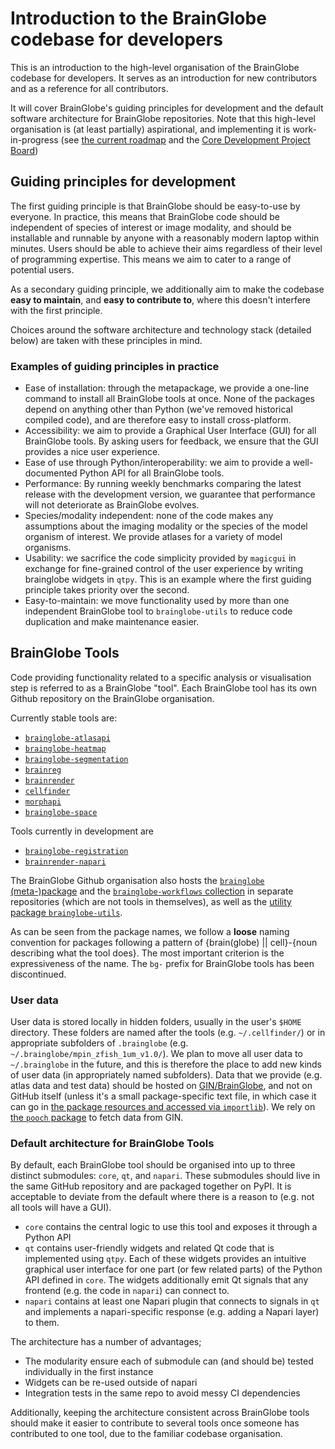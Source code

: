 # Introduction to the BrainGlobe codebase for developers

This is an introduction to the high-level organisation of the BrainGlobe codebase for developers.
It serves as an introduction for new contributors and as a reference for all contributors.

It will cover BrainGlobe's guiding principles for development and the default software architecture for BrainGlobe repositories.
Note that this high-level organisation is (at least partially) aspirational, and implementing it is work-in-progress (see [the current roadmap](/community/roadmaps/index.md) and the [Core Development Project Board](https://github.com/orgs/brainglobe/projects/2))


## Guiding principles for development

The first guiding principle is that BrainGlobe should be easy-to-use by everyone.
In practice, this means that BrainGlobe code should be independent of species of interest or image modality, and should be installable and runnable by anyone with a reasonably modern laptop within minutes.
Users should be able to achieve their aims regardless of their level of programming expertise.
This means we aim to cater to a range of potential users.

As a secondary guiding principle, we additionally aim to make the codebase **easy to maintain**, and **easy to contribute to**, where this doesn't interfere with the first principle.

Choices around the software architecture and technology stack (detailed below) are taken with these principles in mind.


### Examples of guiding principles in practice

* Ease of installation: through the metapackage, we provide a one-line command to install all BrainGlobe tools at once. None of the packages depend on anything other than Python (we've removed historical compiled code), and are therefore easy to install cross-platform.
* Accessibility: we aim to provide a Graphical User Interface (GUI) for all BrainGlobe tools. By asking users for feedback, we ensure that the GUI provides a nice user experience.
* Ease of use through Python/interoperability: we aim to provide a well-documented Python API for all BrainGlobe tools.
* Performance: By running weekly benchmarks comparing the latest release with the development version, we guarantee that performance will not deteriorate as BrainGlobe evolves.
* Species/modality independent: none of the code makes any assumptions about the imaging modality or the species of the model organism of interest. We provide atlases for a variety of model organisms.
* Usability: we sacrifice the code simplicity provided by `magicgui` in exchange for fine-grained control of the user experience by writing brainglobe widgets in `qtpy`. This is an example where the first guiding principle takes priority over the second.
* Easy-to-maintain: we move functionality used by more than one independent BrainGlobe tool to `brainglobe-utils` to reduce code duplication and make maintenance easier.


## BrainGlobe Tools

Code providing functionality related to a specific analysis or visualisation step is referred to as a BrainGlobe "tool".
Each BrainGlobe tool has its own Github repository on the BrainGlobe organisation. 

Currently stable tools are:
- [`brainglobe-atlasapi`](https://github.com/brainglobe/bg-atlasapi)
- [`brainglobe-heatmap`](https://github.com/brainglobe/brainglobe-heatmap)
- [`brainglobe-segmentation`](https://github.com/brainglobe/brainglobe-segmentation)
- [`brainreg`](https://github.com/brainglobe/brainreg)
- [`brainrender`](https://github.com/brainglobe/brainrender)
- [`cellfinder`](https://github.com/brainglobe/cellfinder)
- [`morphapi`](https://github.com/brainglobe/morphapi)
- [`brainglobe-space`](https://github.com/brainglobe/brainglobe-space)

Tools currently in development are
- [`brainglobe-registration`](https://github.com/brainglobe/brainglobe-registration)
- [`brainrender-napari`](https://github.com/brainglobe/brainrender-napari)

The BrainGlobe Github organisation also hosts the [`brainglobe` (meta-)package](./repositories/brainglobe-meta/index.md) and the [`brainglobe-workflows` collection](./repositories/brainglobe-workflows/index.md) in separate repositories (which are not tools in themselves), as well as the [utility package `brainglobe-utils`](https://github.com/brainglobe/brainglobe-utils).

As can be seen from the package names, we follow a **loose** naming convention for packages following a pattern of {brain(globe) || cell}-{noun describing what the tool does}. The most important criterion is the expressiveness of the name.
The `bg-` prefix for BrainGlobe tools has been discontinued.

### User data

User data is stored locally in hidden folders, usually in the user's `$HOME` directory.
These folders are named after the tools (e.g. `~/.cellfinder/`) or in appropriate subfolders of `.brainglobe` (e.g. `~/.brainglobe/mpin_zfish_1um_v1.0/`).
We plan to move all user data to `~/.brainglobe` in the future, and this is therefore the place to add new kinds of user data (in appropriately named subfolders).
Data that we provide (e.g. atlas data and test data) should be hosted on [GIN/BrainGlobe](https://gin.g-node.org/BrainGlobe/), and not on GitHub itself (unless it's a small package-specific text file, in which case it can go in [the package resources and accessed via `importlib`](https://docs.python.org/3/library/importlib.resources.html)).
We rely on [the `pooch` package](https://www.fatiando.org/pooch/latest/) to fetch data from GIN.

### Default architecture for BrainGlobe Tools

By default, each BrainGlobe tool should be organised into up to three distinct submodules: `core`, `qt`, and `napari`.
These submodules should live in the same GitHub repository and are packaged together on PyPI.
It is acceptable to deviate from the default where there is a reason to (e.g. not all tools will have a GUI).

* `core` contains the central logic to use this tool and exposes it through a Python API
* `qt` contains user-friendly widgets and related Qt code that is implemented using `qtpy`. Each of these widgets provides an intuitive graphical user interface for one part (or few related parts) of the Python API defined in `core`. 
The widgets additionally emit Qt signals that any frontend (e.g. the code in `napari`) can connect to.
* `napari` contains at least one Napari plugin that connects to signals in `qt` and implements a napari-specific response (e.g. adding a Napari layer) to them.

The architecture has a number of advantages;
- The modularity ensure each of submodule can (and should be) tested individually in the first instance
- Widgets can be re-used outside of napari
- Integration tests in the same repo to avoid messy CI dependencies

Additionally, keeping the architecture consistent across BrainGlobe tools should make it easier to contribute to several tools once someone has contributed to one tool, due to the familiar codebase organisation.
